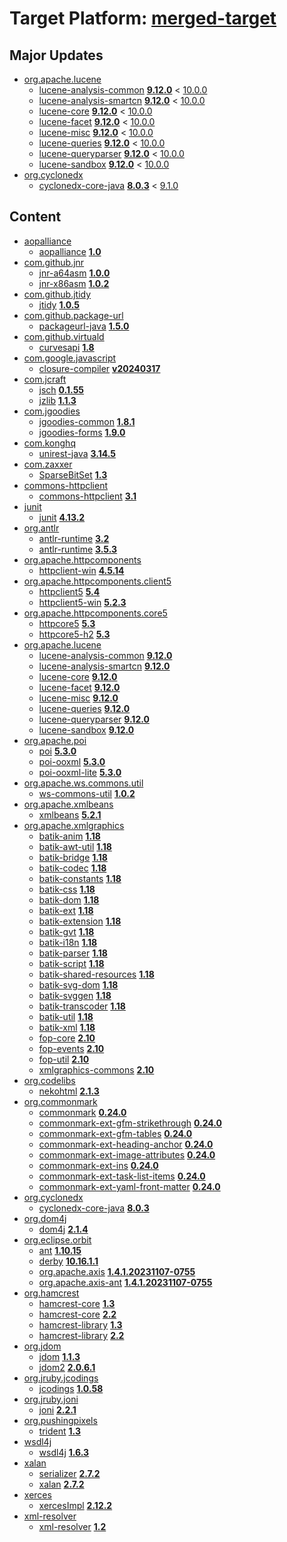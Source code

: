 # Target Platform: [merged-target](https://github.com/eclipse-orbit/orbit-simrel/blob/main/maven-bnd/tp/MavenBND.target)

## Major Updates
 - [org.apache.lucene](https://repo1.maven.org/maven2/org/apache/lucene/)
    - [lucene-analysis-common](https://repo1.maven.org/maven2/org/apache/lucene/lucene-analysis-common/) **[9.12.0](https://repo1.maven.org/maven2/org/apache/lucene/lucene-analysis-common/9.12.0)** < [10.0.0](https://repo1.maven.org/maven2/org/apache/lucene/lucene-analysis-common/10.0.0/)
    - [lucene-analysis-smartcn](https://repo1.maven.org/maven2/org/apache/lucene/lucene-analysis-smartcn/) **[9.12.0](https://repo1.maven.org/maven2/org/apache/lucene/lucene-analysis-smartcn/9.12.0)** < [10.0.0](https://repo1.maven.org/maven2/org/apache/lucene/lucene-analysis-smartcn/10.0.0/)
    - [lucene-core](https://repo1.maven.org/maven2/org/apache/lucene/lucene-core/) **[9.12.0](https://repo1.maven.org/maven2/org/apache/lucene/lucene-core/9.12.0)** < [10.0.0](https://repo1.maven.org/maven2/org/apache/lucene/lucene-core/10.0.0/)
    - [lucene-facet](https://repo1.maven.org/maven2/org/apache/lucene/lucene-facet/) **[9.12.0](https://repo1.maven.org/maven2/org/apache/lucene/lucene-facet/9.12.0)** < [10.0.0](https://repo1.maven.org/maven2/org/apache/lucene/lucene-facet/10.0.0/)
    - [lucene-misc](https://repo1.maven.org/maven2/org/apache/lucene/lucene-misc/) **[9.12.0](https://repo1.maven.org/maven2/org/apache/lucene/lucene-misc/9.12.0)** < [10.0.0](https://repo1.maven.org/maven2/org/apache/lucene/lucene-misc/10.0.0/)
    - [lucene-queries](https://repo1.maven.org/maven2/org/apache/lucene/lucene-queries/) **[9.12.0](https://repo1.maven.org/maven2/org/apache/lucene/lucene-queries/9.12.0)** < [10.0.0](https://repo1.maven.org/maven2/org/apache/lucene/lucene-queries/10.0.0/)
    - [lucene-queryparser](https://repo1.maven.org/maven2/org/apache/lucene/lucene-queryparser/) **[9.12.0](https://repo1.maven.org/maven2/org/apache/lucene/lucene-queryparser/9.12.0)** < [10.0.0](https://repo1.maven.org/maven2/org/apache/lucene/lucene-queryparser/10.0.0/)
    - [lucene-sandbox](https://repo1.maven.org/maven2/org/apache/lucene/lucene-sandbox/) **[9.12.0](https://repo1.maven.org/maven2/org/apache/lucene/lucene-sandbox/9.12.0)** < [10.0.0](https://repo1.maven.org/maven2/org/apache/lucene/lucene-sandbox/10.0.0/)
 - [org.cyclonedx](https://repo1.maven.org/maven2/org/cyclonedx/)
    - [cyclonedx-core-java](https://repo1.maven.org/maven2/org/cyclonedx/cyclonedx-core-java/) **[8.0.3](https://repo1.maven.org/maven2/org/cyclonedx/cyclonedx-core-java/8.0.3)** < [9.1.0](https://repo1.maven.org/maven2/org/cyclonedx/cyclonedx-core-java/9.1.0/)

## Content
 - [aopalliance](https://repo1.maven.org/maven2/aopalliance/)
    - [aopalliance](https://repo1.maven.org/maven2/aopalliance/aopalliance/) **[1.0](https://repo1.maven.org/maven2/aopalliance/aopalliance/1.0)**
 - [com.github.jnr](https://repo1.maven.org/maven2/com/github/jnr/)
    - [jnr-a64asm](https://repo1.maven.org/maven2/com/github/jnr/jnr-a64asm/) **[1.0.0](https://repo1.maven.org/maven2/com/github/jnr/jnr-a64asm/1.0.0)**
    - [jnr-x86asm](https://repo1.maven.org/maven2/com/github/jnr/jnr-x86asm/) **[1.0.2](https://repo1.maven.org/maven2/com/github/jnr/jnr-x86asm/1.0.2)**
 - [com.github.jtidy](https://repo1.maven.org/maven2/com/github/jtidy/)
    - [jtidy](https://repo1.maven.org/maven2/com/github/jtidy/jtidy/) **[1.0.5](https://repo1.maven.org/maven2/com/github/jtidy/jtidy/1.0.5)**
 - [com.github.package-url](https://repo1.maven.org/maven2/com/github/package-url/)
    - [packageurl-java](https://repo1.maven.org/maven2/com/github/package-url/packageurl-java/) **[1.5.0](https://repo1.maven.org/maven2/com/github/package-url/packageurl-java/1.5.0)**
 - [com.github.virtuald](https://repo1.maven.org/maven2/com/github/virtuald/)
    - [curvesapi](https://repo1.maven.org/maven2/com/github/virtuald/curvesapi/) **[1.8](https://repo1.maven.org/maven2/com/github/virtuald/curvesapi/1.8)**
 - [com.google.javascript](https://repo1.maven.org/maven2/com/google/javascript/)
    - [closure-compiler](https://repo1.maven.org/maven2/com/google/javascript/closure-compiler/) **[v20240317](https://repo1.maven.org/maven2/com/google/javascript/closure-compiler/v20240317)**
 - [com.jcraft](https://repo1.maven.org/maven2/com/jcraft/)
    - [jsch](https://repo1.maven.org/maven2/com/jcraft/jsch/) **[0.1.55](https://repo1.maven.org/maven2/com/jcraft/jsch/0.1.55)**
    - [jzlib](https://repo1.maven.org/maven2/com/jcraft/jzlib/) **[1.1.3](https://repo1.maven.org/maven2/com/jcraft/jzlib/1.1.3)**
 - [com.jgoodies](https://repo1.maven.org/maven2/com/jgoodies/)
    - [jgoodies-common](https://repo1.maven.org/maven2/com/jgoodies/jgoodies-common/) **[1.8.1](https://repo1.maven.org/maven2/com/jgoodies/jgoodies-common/1.8.1)**
    - [jgoodies-forms](https://repo1.maven.org/maven2/com/jgoodies/jgoodies-forms/) **[1.9.0](https://repo1.maven.org/maven2/com/jgoodies/jgoodies-forms/1.9.0)**
 - [com.konghq](https://repo1.maven.org/maven2/com/konghq/)
    - [unirest-java](https://repo1.maven.org/maven2/com/konghq/unirest-java/) **[3.14.5](https://repo1.maven.org/maven2/com/konghq/unirest-java/3.14.5)**
 - [com.zaxxer](https://repo1.maven.org/maven2/com/zaxxer/)
    - [SparseBitSet](https://repo1.maven.org/maven2/com/zaxxer/SparseBitSet/) **[1.3](https://repo1.maven.org/maven2/com/zaxxer/SparseBitSet/1.3)**
 - [commons-httpclient](https://repo1.maven.org/maven2/commons-httpclient/)
    - [commons-httpclient](https://repo1.maven.org/maven2/commons-httpclient/commons-httpclient/) **[3.1](https://repo1.maven.org/maven2/commons-httpclient/commons-httpclient/3.1)**
 - [junit](https://repo1.maven.org/maven2/junit/)
    - [junit](https://repo1.maven.org/maven2/junit/junit/) **[4.13.2](https://repo1.maven.org/maven2/junit/junit/4.13.2)**
 - [org.antlr](https://repo1.maven.org/maven2/org/antlr/)
    - [antlr-runtime](https://repo1.maven.org/maven2/org/antlr/antlr-runtime/) **[3.2](https://repo1.maven.org/maven2/org/antlr/antlr-runtime/3.2)**
    - [antlr-runtime](https://repo1.maven.org/maven2/org/antlr/antlr-runtime/) **[3.5.3](https://repo1.maven.org/maven2/org/antlr/antlr-runtime/3.5.3)**
 - [org.apache.httpcomponents](https://repo1.maven.org/maven2/org/apache/httpcomponents/)
    - [httpclient-win](https://repo1.maven.org/maven2/org/apache/httpcomponents/httpclient-win/) **[4.5.14](https://repo1.maven.org/maven2/org/apache/httpcomponents/httpclient-win/4.5.14)**
 - [org.apache.httpcomponents.client5](https://repo1.maven.org/maven2/org/apache/httpcomponents/client5/)
    - [httpclient5](https://repo1.maven.org/maven2/org/apache/httpcomponents/client5/httpclient5/) **[5.4](https://repo1.maven.org/maven2/org/apache/httpcomponents/client5/httpclient5/5.4)**
    - [httpclient5-win](https://repo1.maven.org/maven2/org/apache/httpcomponents/client5/httpclient5-win/) **[5.2.3](https://repo1.maven.org/maven2/org/apache/httpcomponents/client5/httpclient5-win/5.2.3)**
 - [org.apache.httpcomponents.core5](https://repo1.maven.org/maven2/org/apache/httpcomponents/core5/)
    - [httpcore5](https://repo1.maven.org/maven2/org/apache/httpcomponents/core5/httpcore5/) **[5.3](https://repo1.maven.org/maven2/org/apache/httpcomponents/core5/httpcore5/5.3)**
    - [httpcore5-h2](https://repo1.maven.org/maven2/org/apache/httpcomponents/core5/httpcore5-h2/) **[5.3](https://repo1.maven.org/maven2/org/apache/httpcomponents/core5/httpcore5-h2/5.3)**
 - [org.apache.lucene](https://repo1.maven.org/maven2/org/apache/lucene/)
    - [lucene-analysis-common](https://repo1.maven.org/maven2/org/apache/lucene/lucene-analysis-common/) **[9.12.0](https://repo1.maven.org/maven2/org/apache/lucene/lucene-analysis-common/9.12.0)**
    - [lucene-analysis-smartcn](https://repo1.maven.org/maven2/org/apache/lucene/lucene-analysis-smartcn/) **[9.12.0](https://repo1.maven.org/maven2/org/apache/lucene/lucene-analysis-smartcn/9.12.0)**
    - [lucene-core](https://repo1.maven.org/maven2/org/apache/lucene/lucene-core/) **[9.12.0](https://repo1.maven.org/maven2/org/apache/lucene/lucene-core/9.12.0)**
    - [lucene-facet](https://repo1.maven.org/maven2/org/apache/lucene/lucene-facet/) **[9.12.0](https://repo1.maven.org/maven2/org/apache/lucene/lucene-facet/9.12.0)**
    - [lucene-misc](https://repo1.maven.org/maven2/org/apache/lucene/lucene-misc/) **[9.12.0](https://repo1.maven.org/maven2/org/apache/lucene/lucene-misc/9.12.0)**
    - [lucene-queries](https://repo1.maven.org/maven2/org/apache/lucene/lucene-queries/) **[9.12.0](https://repo1.maven.org/maven2/org/apache/lucene/lucene-queries/9.12.0)**
    - [lucene-queryparser](https://repo1.maven.org/maven2/org/apache/lucene/lucene-queryparser/) **[9.12.0](https://repo1.maven.org/maven2/org/apache/lucene/lucene-queryparser/9.12.0)**
    - [lucene-sandbox](https://repo1.maven.org/maven2/org/apache/lucene/lucene-sandbox/) **[9.12.0](https://repo1.maven.org/maven2/org/apache/lucene/lucene-sandbox/9.12.0)**
 - [org.apache.poi](https://repo1.maven.org/maven2/org/apache/poi/)
    - [poi](https://repo1.maven.org/maven2/org/apache/poi/poi/) **[5.3.0](https://repo1.maven.org/maven2/org/apache/poi/poi/5.3.0)**
    - [poi-ooxml](https://repo1.maven.org/maven2/org/apache/poi/poi-ooxml/) **[5.3.0](https://repo1.maven.org/maven2/org/apache/poi/poi-ooxml/5.3.0)**
    - [poi-ooxml-lite](https://repo1.maven.org/maven2/org/apache/poi/poi-ooxml-lite/) **[5.3.0](https://repo1.maven.org/maven2/org/apache/poi/poi-ooxml-lite/5.3.0)**
 - [org.apache.ws.commons.util](https://repo1.maven.org/maven2/org/apache/ws/commons/util/)
    - [ws-commons-util](https://repo1.maven.org/maven2/org/apache/ws/commons/util/ws-commons-util/) **[1.0.2](https://repo1.maven.org/maven2/org/apache/ws/commons/util/ws-commons-util/1.0.2)**
 - [org.apache.xmlbeans](https://repo1.maven.org/maven2/org/apache/xmlbeans/)
    - [xmlbeans](https://repo1.maven.org/maven2/org/apache/xmlbeans/xmlbeans/) **[5.2.1](https://repo1.maven.org/maven2/org/apache/xmlbeans/xmlbeans/5.2.1)**
 - [org.apache.xmlgraphics](https://repo1.maven.org/maven2/org/apache/xmlgraphics/)
    - [batik-anim](https://repo1.maven.org/maven2/org/apache/xmlgraphics/batik-anim/) **[1.18](https://repo1.maven.org/maven2/org/apache/xmlgraphics/batik-anim/1.18)**
    - [batik-awt-util](https://repo1.maven.org/maven2/org/apache/xmlgraphics/batik-awt-util/) **[1.18](https://repo1.maven.org/maven2/org/apache/xmlgraphics/batik-awt-util/1.18)**
    - [batik-bridge](https://repo1.maven.org/maven2/org/apache/xmlgraphics/batik-bridge/) **[1.18](https://repo1.maven.org/maven2/org/apache/xmlgraphics/batik-bridge/1.18)**
    - [batik-codec](https://repo1.maven.org/maven2/org/apache/xmlgraphics/batik-codec/) **[1.18](https://repo1.maven.org/maven2/org/apache/xmlgraphics/batik-codec/1.18)**
    - [batik-constants](https://repo1.maven.org/maven2/org/apache/xmlgraphics/batik-constants/) **[1.18](https://repo1.maven.org/maven2/org/apache/xmlgraphics/batik-constants/1.18)**
    - [batik-css](https://repo1.maven.org/maven2/org/apache/xmlgraphics/batik-css/) **[1.18](https://repo1.maven.org/maven2/org/apache/xmlgraphics/batik-css/1.18)**
    - [batik-dom](https://repo1.maven.org/maven2/org/apache/xmlgraphics/batik-dom/) **[1.18](https://repo1.maven.org/maven2/org/apache/xmlgraphics/batik-dom/1.18)**
    - [batik-ext](https://repo1.maven.org/maven2/org/apache/xmlgraphics/batik-ext/) **[1.18](https://repo1.maven.org/maven2/org/apache/xmlgraphics/batik-ext/1.18)**
    - [batik-extension](https://repo1.maven.org/maven2/org/apache/xmlgraphics/batik-extension/) **[1.18](https://repo1.maven.org/maven2/org/apache/xmlgraphics/batik-extension/1.18)**
    - [batik-gvt](https://repo1.maven.org/maven2/org/apache/xmlgraphics/batik-gvt/) **[1.18](https://repo1.maven.org/maven2/org/apache/xmlgraphics/batik-gvt/1.18)**
    - [batik-i18n](https://repo1.maven.org/maven2/org/apache/xmlgraphics/batik-i18n/) **[1.18](https://repo1.maven.org/maven2/org/apache/xmlgraphics/batik-i18n/1.18)**
    - [batik-parser](https://repo1.maven.org/maven2/org/apache/xmlgraphics/batik-parser/) **[1.18](https://repo1.maven.org/maven2/org/apache/xmlgraphics/batik-parser/1.18)**
    - [batik-script](https://repo1.maven.org/maven2/org/apache/xmlgraphics/batik-script/) **[1.18](https://repo1.maven.org/maven2/org/apache/xmlgraphics/batik-script/1.18)**
    - [batik-shared-resources](https://repo1.maven.org/maven2/org/apache/xmlgraphics/batik-shared-resources/) **[1.18](https://repo1.maven.org/maven2/org/apache/xmlgraphics/batik-shared-resources/1.18)**
    - [batik-svg-dom](https://repo1.maven.org/maven2/org/apache/xmlgraphics/batik-svg-dom/) **[1.18](https://repo1.maven.org/maven2/org/apache/xmlgraphics/batik-svg-dom/1.18)**
    - [batik-svggen](https://repo1.maven.org/maven2/org/apache/xmlgraphics/batik-svggen/) **[1.18](https://repo1.maven.org/maven2/org/apache/xmlgraphics/batik-svggen/1.18)**
    - [batik-transcoder](https://repo1.maven.org/maven2/org/apache/xmlgraphics/batik-transcoder/) **[1.18](https://repo1.maven.org/maven2/org/apache/xmlgraphics/batik-transcoder/1.18)**
    - [batik-util](https://repo1.maven.org/maven2/org/apache/xmlgraphics/batik-util/) **[1.18](https://repo1.maven.org/maven2/org/apache/xmlgraphics/batik-util/1.18)**
    - [batik-xml](https://repo1.maven.org/maven2/org/apache/xmlgraphics/batik-xml/) **[1.18](https://repo1.maven.org/maven2/org/apache/xmlgraphics/batik-xml/1.18)**
    - [fop-core](https://repo1.maven.org/maven2/org/apache/xmlgraphics/fop-core/) **[2.10](https://repo1.maven.org/maven2/org/apache/xmlgraphics/fop-core/2.10)**
    - [fop-events](https://repo1.maven.org/maven2/org/apache/xmlgraphics/fop-events/) **[2.10](https://repo1.maven.org/maven2/org/apache/xmlgraphics/fop-events/2.10)**
    - [fop-util](https://repo1.maven.org/maven2/org/apache/xmlgraphics/fop-util/) **[2.10](https://repo1.maven.org/maven2/org/apache/xmlgraphics/fop-util/2.10)**
    - [xmlgraphics-commons](https://repo1.maven.org/maven2/org/apache/xmlgraphics/xmlgraphics-commons/) **[2.10](https://repo1.maven.org/maven2/org/apache/xmlgraphics/xmlgraphics-commons/2.10)**
 - [org.codelibs](https://repo1.maven.org/maven2/org/codelibs/)
    - [nekohtml](https://repo1.maven.org/maven2/org/codelibs/nekohtml/) **[2.1.3](https://repo1.maven.org/maven2/org/codelibs/nekohtml/2.1.3)**
 - [org.commonmark](https://repo1.maven.org/maven2/org/commonmark/)
    - [commonmark](https://repo1.maven.org/maven2/org/commonmark/commonmark/) **[0.24.0](https://repo1.maven.org/maven2/org/commonmark/commonmark/0.24.0)**
    - [commonmark-ext-gfm-strikethrough](https://repo1.maven.org/maven2/org/commonmark/commonmark-ext-gfm-strikethrough/) **[0.24.0](https://repo1.maven.org/maven2/org/commonmark/commonmark-ext-gfm-strikethrough/0.24.0)**
    - [commonmark-ext-gfm-tables](https://repo1.maven.org/maven2/org/commonmark/commonmark-ext-gfm-tables/) **[0.24.0](https://repo1.maven.org/maven2/org/commonmark/commonmark-ext-gfm-tables/0.24.0)**
    - [commonmark-ext-heading-anchor](https://repo1.maven.org/maven2/org/commonmark/commonmark-ext-heading-anchor/) **[0.24.0](https://repo1.maven.org/maven2/org/commonmark/commonmark-ext-heading-anchor/0.24.0)**
    - [commonmark-ext-image-attributes](https://repo1.maven.org/maven2/org/commonmark/commonmark-ext-image-attributes/) **[0.24.0](https://repo1.maven.org/maven2/org/commonmark/commonmark-ext-image-attributes/0.24.0)**
    - [commonmark-ext-ins](https://repo1.maven.org/maven2/org/commonmark/commonmark-ext-ins/) **[0.24.0](https://repo1.maven.org/maven2/org/commonmark/commonmark-ext-ins/0.24.0)**
    - [commonmark-ext-task-list-items](https://repo1.maven.org/maven2/org/commonmark/commonmark-ext-task-list-items/) **[0.24.0](https://repo1.maven.org/maven2/org/commonmark/commonmark-ext-task-list-items/0.24.0)**
    - [commonmark-ext-yaml-front-matter](https://repo1.maven.org/maven2/org/commonmark/commonmark-ext-yaml-front-matter/) **[0.24.0](https://repo1.maven.org/maven2/org/commonmark/commonmark-ext-yaml-front-matter/0.24.0)**
 - [org.cyclonedx](https://repo1.maven.org/maven2/org/cyclonedx/)
    - [cyclonedx-core-java](https://repo1.maven.org/maven2/org/cyclonedx/cyclonedx-core-java/) **[8.0.3](https://repo1.maven.org/maven2/org/cyclonedx/cyclonedx-core-java/8.0.3)**
 - [org.dom4j](https://repo1.maven.org/maven2/org/dom4j/)
    - [dom4j](https://repo1.maven.org/maven2/org/dom4j/dom4j/) **[2.1.4](https://repo1.maven.org/maven2/org/dom4j/dom4j/2.1.4)**
 - [org.eclipse.orbit](https://repo.eclipse.org/content/repositories/orbit-approved-artifacts/org/eclipse/orbit/)
    - [ant](https://repo.eclipse.org/content/repositories/orbit-approved-artifacts/org/eclipse/orbit/ant/) **[1.10.15](https://repo.eclipse.org/content/repositories/orbit-approved-artifacts/org/eclipse/orbit/ant/1.10.15)**
    - [derby](https://repo.eclipse.org/content/repositories/orbit-approved-artifacts/org/eclipse/orbit/derby/) **[10.16.1.1](https://repo.eclipse.org/content/repositories/orbit-approved-artifacts/org/eclipse/orbit/derby/10.16.1.1)**
    - [org.apache.axis](https://repo.eclipse.org/content/repositories/orbit-approved-artifacts/org/eclipse/orbit/org.apache.axis/) **[1.4.1.20231107-0755](https://repo.eclipse.org/content/repositories/orbit-approved-artifacts/org/eclipse/orbit/org.apache.axis/1.4.1.20231107-0755)**
    - [org.apache.axis-ant](https://repo.eclipse.org/content/repositories/orbit-approved-artifacts/org/eclipse/orbit/org.apache.axis-ant/) **[1.4.1.20231107-0755](https://repo.eclipse.org/content/repositories/orbit-approved-artifacts/org/eclipse/orbit/org.apache.axis-ant/1.4.1.20231107-0755)**
 - [org.hamcrest](https://repo1.maven.org/maven2/org/hamcrest/)
    - [hamcrest-core](https://repo1.maven.org/maven2/org/hamcrest/hamcrest-core/) **[1.3](https://repo1.maven.org/maven2/org/hamcrest/hamcrest-core/1.3)**
    - [hamcrest-core](https://repo1.maven.org/maven2/org/hamcrest/hamcrest-core/) **[2.2](https://repo1.maven.org/maven2/org/hamcrest/hamcrest-core/2.2)**
    - [hamcrest-library](https://repo1.maven.org/maven2/org/hamcrest/hamcrest-library/) **[1.3](https://repo1.maven.org/maven2/org/hamcrest/hamcrest-library/1.3)**
    - [hamcrest-library](https://repo1.maven.org/maven2/org/hamcrest/hamcrest-library/) **[2.2](https://repo1.maven.org/maven2/org/hamcrest/hamcrest-library/2.2)**
 - [org.jdom](https://repo1.maven.org/maven2/org/jdom/)
    - [jdom](https://repo1.maven.org/maven2/org/jdom/jdom/) **[1.1.3](https://repo1.maven.org/maven2/org/jdom/jdom/1.1.3)**
    - [jdom2](https://repo1.maven.org/maven2/org/jdom/jdom2/) **[2.0.6.1](https://repo1.maven.org/maven2/org/jdom/jdom2/2.0.6.1)**
 - [org.jruby.jcodings](https://repo1.maven.org/maven2/org/jruby/jcodings/)
    - [jcodings](https://repo1.maven.org/maven2/org/jruby/jcodings/jcodings/) **[1.0.58](https://repo1.maven.org/maven2/org/jruby/jcodings/jcodings/1.0.58)**
 - [org.jruby.joni](https://repo1.maven.org/maven2/org/jruby/joni/)
    - [joni](https://repo1.maven.org/maven2/org/jruby/joni/joni/) **[2.2.1](https://repo1.maven.org/maven2/org/jruby/joni/joni/2.2.1)**
 - [org.pushingpixels](https://repo1.maven.org/maven2/org/pushingpixels/)
    - [trident](https://repo1.maven.org/maven2/org/pushingpixels/trident/) **[1.3](https://repo1.maven.org/maven2/org/pushingpixels/trident/1.3)**
 - [wsdl4j](https://repo1.maven.org/maven2/wsdl4j/)
    - [wsdl4j](https://repo1.maven.org/maven2/wsdl4j/wsdl4j/) **[1.6.3](https://repo1.maven.org/maven2/wsdl4j/wsdl4j/1.6.3)**
 - [xalan](https://repo1.maven.org/maven2/xalan/)
    - [serializer](https://repo1.maven.org/maven2/xalan/serializer/) **[2.7.2](https://repo1.maven.org/maven2/xalan/serializer/2.7.2)**
    - [xalan](https://repo1.maven.org/maven2/xalan/xalan/) **[2.7.2](https://repo1.maven.org/maven2/xalan/xalan/2.7.2)**
 - [xerces](https://repo1.maven.org/maven2/xerces/)
    - [xercesImpl](https://repo1.maven.org/maven2/xerces/xercesImpl/) **[2.12.2](https://repo1.maven.org/maven2/xerces/xercesImpl/2.12.2)**
 - [xml-resolver](https://repo1.maven.org/maven2/xml-resolver/)
    - [xml-resolver](https://repo1.maven.org/maven2/xml-resolver/xml-resolver/) **[1.2](https://repo1.maven.org/maven2/xml-resolver/xml-resolver/1.2)**
